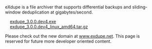 eXdupe is a file archiver that supports differential backups and sliding-window deduplication at gigabytes/second.

&nbsp;&nbsp;&nbsp;&nbsp;[exdupe_3.0.0.dev4.exe](https://github.com/rrrlasse/eXdupe/releases/download/v3.0.0.devX/exdupe3.0.0.dev4.exe)<br>
&nbsp;&nbsp;&nbsp;&nbsp;[exdupe_3.0.0.dev4_linux_amd64.tar.gz](https://github.com/rrrlasse/eXdupe/releases/download/v3.0.0.devX/exdupe_3.0.0.dev4_linux_amd64.tar.gz)

Please check out the new domain at www.exdupe.net. This page is reserved for future more developer oriented content.
